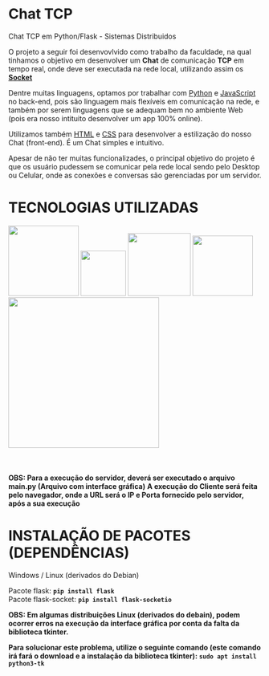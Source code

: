 # Chat TCP
Chat TCP em Python/Flask - Sistemas Distribuidos

O projeto a seguir foi desenvovlvido como trabalho da faculdade, na qual tinhamos o objetivo em desenvolver um <b>Chat</b> de comunicação <b>TCP</b> em tempo real, 
onde deve ser executada na rede local, utilizando assim os <b><u>Socket</u></b>

Dentre muitas linguagens, optamos por trabalhar com <a href="https://www.python.org/" target="_blank">Python</a> e <a href="https://developer.mozilla.org/pt-BR/docs/Web/JavaScript" target="_blank">JavaScript</a> no back-end, pois são linguagem mais flexíveis em comunicação na rede, e também por serem
linguagens que se adequam bem no ambiente Web (pois era nosso intituito desenvolver um app 100% online).

Utilizamos também <a href="https://developer.mozilla.org/pt-BR/docs/Web/HTML" target="_blank">HTML</a> e <a href="https://developer.mozilla.org/pt-BR/docs/Web/CSS" target="_blank">CSS</a> para desenvolver a estilização do nosso Chat (front-end). É um Chat simples e intuitivo. 

Apesar de não ter muitas funcionalizades, o principal objetivo do projeto é que os usuário pudessem se comunicar pela rede local sendo pelo Desktop ou Celular, onde as conexões e conversas são gerenciadas por um servidor.

# <b>TECNOLOGIAS UTILIZADAS</b>

<img src="https://raw.githubusercontent.com/imrooteodoro/chatTCPJava/main/DONT'%20OPEN/vsc.jpg" alt="" width="140px">  <img src="https://raw.githubusercontent.com/imrooteodoro/chatTCPJava/main/DONT'%20OPEN/css.png" alt="" width="90px">  <img src="https://raw.githubusercontent.com/imrooteodoro/chatTCPJava/main/DONT'%20OPEN/html.png" alt="" width="125px"> <img src="https://raw.githubusercontent.com/imrooteodoro/chatTCPJava/main/DONT'%20OPEN/javascript.png" alt="" width="120px"> <img src="https://raw.githubusercontent.com/imrooteodoro/chatTCPJava/main/DONT'%20OPEN/python%20e%20flask.jpg" alt="" width="300px">
<br><br><br><br>
<b>OBS: Para a execução do servidor, deverá ser executado o arquivo main.py (Arquivo com interface gráfica)</b>
<b>     A execução do Cliente será feita pelo navegador, onde a URL será o IP e Porta fornecido pelo servidor, após a sua execução</b>

# INSTALAÇÃO DE PACOTES (DEPENDÊNCIAS)
Windows / Linux (derivados do Debian)

Pacote flask: <code><b>pip install flask</b></code><br>
Pacote flask-socket: <code><b>pip install flask-socketio</b></code>

<strong>OBS: Em algumas distribuições Linux (derivados do debain), podem ocorrer erros na execução da interface gráfica por conta da falta da biblioteca tkinter.
    <p>Para solucionar este problema, utilize o seguinte comando (este comando irá fará o download e a instalação da biblioteca tkinter): <code>sudo apt install python3-tk</code></p></strong>
